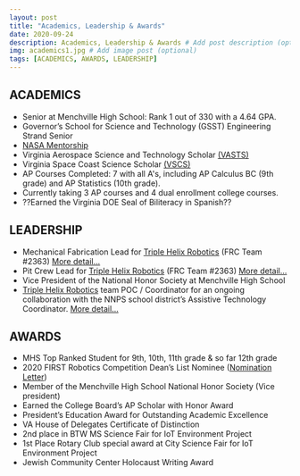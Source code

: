 ```yaml
---
layout: post
title: "Academics, Leadership & Awards"
date: 2020-09-24
description: Academics, Leadership & Awards # Add post description (optional)
img: academics1.jpg # Add image post (optional)
tags: [ACADEMICS, AWARDS, LEADERSHIP]
---
```


## ACADEMICS

* Senior at Menchville High School:  Rank 1 out of 330 with a 4.64 GPA. 
* Governor’s School for Science and Technology (GSST) Engineering Strand Senior
* [NASA Mentorship](https://natgrrl.github.io/nasa-mentorship/)
* Virginia Aerospace Science and Technology Scholar [(VASTS)](https://vsgc.odu.edu/vasts/)
* Virginia Space Coast Science Scholar [(VSCS)](https://vsgc.odu.edu/spacecoast/)
* AP Courses Completed: 7 with all A's, including AP Calculus BC (9th grade) and AP Statistics (10th grade).
* Currently taking 3 AP courses and 4 dual enrollment college courses. 
* ??Earned the Virginia DOE Seal of Biliteracy in Spanish??


## LEADERSHIP

* Mechanical Fabrication Lead for [Triple Helix Robotics](http://team2363.org/) (FRC Team #2363)   [More detail...](https://natgrrl.github.io/mech-pit-lead-robotics/)
* Pit Crew Lead for [Triple Helix Robotics](http://team2363.org/) (FRC Team #2363)    [More detail...](https://natgrrl.github.io/mech-pit-lead-robotics/)
* Vice President of the National Honor Society at Menchville High School
* [Triple Helix Robotics](http://team2363.org/) team POC / Coordinator for an ongoing collaboration with the NNPS school district’s Assistive Technology Coordinator.    [More detail...](https://natgrrl.github.io/at/)


## AWARDS

* MHS Top Ranked Student for 9th, 10th, 11th grade & so far 12th grade
* 2020 FIRST Robotics Competition Dean’s List Nominee    ([Nomination Letter](http://natgrrl.github.io/assets/DeansListNat.pdf))
* Member of the Menchville High School National Honor Society  (Vice president)
* Earned the College Board’s AP Scholar with Honor Award
* President’s Education Award for Outstanding Academic Excellence
* VA House of Delegates Certificate of Distinction
* 2nd place in BTW MS Science Fair for IoT Environment Project
* 1st Place Rotary Club special award at City Science Fair for IoT Environment Project
* Jewish Community Center Holocaust Writing Award










